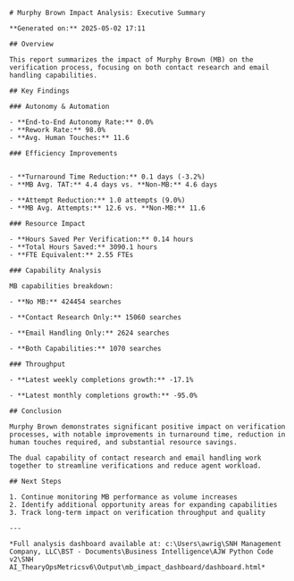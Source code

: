 
    # Murphy Brown Impact Analysis: Executive Summary
    
    **Generated on:** 2025-05-02 17:11
    
    ## Overview
    
    This report summarizes the impact of Murphy Brown (MB) on the verification process, focusing on both contact research and email handling capabilities.
    
    ## Key Findings
    
    ### Autonomy & Automation
    
    - **End-to-End Autonomy Rate:** 0.0%
    - **Rework Rate:** 98.0%
    - **Avg. Human Touches:** 11.6
    
    ### Efficiency Improvements
    
    
    - **Turnaround Time Reduction:** 0.1 days (-3.2%)
    - **MB Avg. TAT:** 4.4 days vs. **Non-MB:** 4.6 days

    - **Attempt Reduction:** 1.0 attempts (9.0%)
    - **MB Avg. Attempts:** 12.6 vs. **Non-MB:** 11.6

    ### Resource Impact
    
    - **Hours Saved Per Verification:** 0.14 hours
    - **Total Hours Saved:** 3090.1 hours
    - **FTE Equivalent:** 2.55 FTEs
    
    ### Capability Analysis
    
    MB capabilities breakdown:
    
    - **No MB:** 424454 searches
    
    - **Contact Research Only:** 15060 searches
    
    - **Email Handling Only:** 2624 searches
    
    - **Both Capabilities:** 1070 searches
    
    ### Throughput

    - **Latest weekly completions growth:** -17.1%

    - **Latest monthly completions growth:** -95.0%

    ## Conclusion
    
    Murphy Brown demonstrates significant positive impact on verification processes, with notable improvements in turnaround time, reduction in human touches required, and substantial resource savings.
    
    The dual capability of contact research and email handling work together to streamline verifications and reduce agent workload.
    
    ## Next Steps
    
    1. Continue monitoring MB performance as volume increases
    2. Identify additional opportunity areas for expanding capabilities
    3. Track long-term impact on verification throughput and quality
    
    ---
    
    *Full analysis dashboard available at: c:\Users\awrig\SNH Management Company, LLC\BST - Documents\Business Intelligence\AJW Python Code v2\SNH AI_ThearyOpsMetricsv6\Output\mb_impact_dashboard/dashboard.html*
    